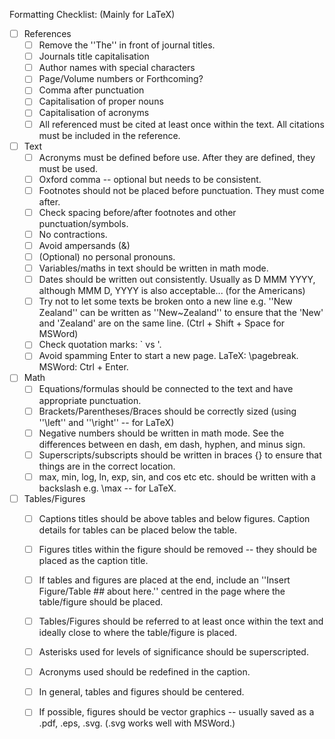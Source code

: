 Formatting Checklist:
(Mainly for LaTeX)
- [ ] References
  - [ ] Remove the ''The'' in front of journal titles.
  - [ ] Journals title capitalisation
  - [ ] Author names with special characters
  - [ ] Page/Volume numbers or Forthcoming?
  - [ ] Comma after punctuation
  - [ ] Capitalisation of proper nouns
  - [ ] Capitalisation of acronyms
  - [ ] All referenced must be cited at least once within the text. All citations must be included in the reference.
- [ ] Text
  - [ ] Acronyms must be defined before use. After they are defined, they must be used.
  - [ ] Oxford comma -- optional but needs to be consistent.
  - [ ] Footnotes should not be placed before punctuation. They must come after.
  - [ ] Check spacing before/after footnotes and other punctuation/symbols.
  - [ ] No contractions.
  - [ ] Avoid ampersands (&) 
  - [ ] (Optional) no personal pronouns.
  - [ ] Variables/maths in text should be written in math mode.
  - [ ] Dates should be written out consistently. Usually as D MMM YYYY, although MMM D, YYYY is also acceptable... (for the Americans)
  - [ ] Try not to let some texts be broken onto a new line e.g. ''New Zealand'' can be written as ''New~Zealand'' to ensure that the 'New' and 'Zealand' are on the same line. (Ctrl + Shift + Space for MSWord)
  - [ ] Check quotation marks: ` vs '.
  - [ ] Avoid spamming Enter to start a new page. LaTeX: \pagebreak. MSWord: Ctrl + Enter.
- [ ] Math
  - [ ] Equations/formulas should be connected to the text and have appropriate punctuation.
  - [ ] Brackets/Parentheses/Braces should be correctly sized (using ''\left'' and ''\right'' -- for LaTeX)
  - [ ] Negative numbers should be written in math mode. See the differences between en dash, em dash, hyphen, and minus sign.
  - [ ] Superscripts/subscripts should be written in braces {} to ensure that things are in the correct location.
  - [ ] max, min, log, ln, exp, sin, and cos etc etc. should be written with a backslash e.g. \max -- for LaTeX.
- [ ] Tables/Figures
  - [ ] Captions titles should be above tables and below figures. Caption details for tables can be placed below the table.
  - [ ] Figures titles within the figure should be removed -- they should be placed as the caption title.
  - [ ] If tables and figures are placed at the end, include an ''Insert Figure/Table ## about here.'' centred in the page where the table/figure should be placed.
  - [ ] Tables/Figures should be referred to at least once within the text and ideally close to where the table/figure is placed.
  - [ ] Asterisks used for levels of significance should be superscripted.
  - [ ] Acronyms used should be redefined in the caption.
  - [ ] In general, tables and figures should be centered.
  - [ ] If possible, figures should be vector graphics -- usually saved as a .pdf, .eps, .svg. (.svg works well with MSWord.)
  
